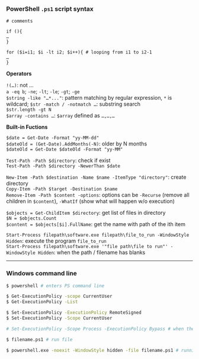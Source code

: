 ### PowerShell `.ps1` script syntax

```
# comments

if (){
…
}

for ($i=i1; $i -lt i2; $i++){ # looping from i1 to i2-1
…
}
```

**Operators**

`!(…)`: not …  
`a -eq b`; `-ne`; `-lt`; `-le`; `-gt`; `-ge`  
`$string -like "…*..."`: pattern matching by regular expression, `*` is wildcard; `$str -match / -notmatch …`: substring search  
`$str.length -gt N`  
`$array -contains …`: `$array` defined as `…,…,…`

**Built-in Fuctions**

`$date = Get-Date -Format "yy-MM-dd"`   
`$dateOld = (Get-Date).AddMonths(-N)`: older by N months  
`$dateOld = Get-Date $dateOld -Format "yy-MM"`  

`Test-Path -Path $directory`: check if exist  
`Test-Path -Path $directory -NewerThan $date`  

`New-Item -Path $destination -Name $name -ItemType "directory"`: create directory  
`Copy-Item -Path $target -Destination $name`  
`Remove-Item -Path $content -options`: options can be `-Recurse` (remove all children in `$content`), `-WhatIf` (show what will happen w/o execution)  

`$objects = Get-ChildItem $directory`: get list of files in directory  
`$N = $objects.Count`  
`$content = $objects[$i].FullName`: get the name with path of the ith item  

`Start-Process filepath\software.exe filepath\file_to_run -WindowStyle Hidden`: execute the program `file_to_run`  
`Start-Process filepath\software.exe '"file path\file to run"' -WindowStyle Hidden`: when the path / filename has blanks  

---

### Windows command line

```bash
$ powershell # enters PS command line

$ Get-ExecutionPolicy -scope CurrentUser
$ Get-ExecutionPolicy -List

$ Set-ExecutionPolicy -ExecutionPolicy RemoteSigned
$ Set-ExecutionPolicy -Scope CurrentUser

# Set-ExecutionPolicy -Scope Process -ExecutionPolicy Bypass # when the ps file is on network drive

$ filename.ps1 # run file
```

```bash
$ powershell.exe -noexit -WindowStyle hidden -file filename.ps1 # running in the background indefinitely
```
